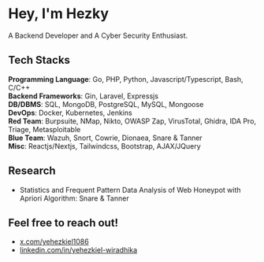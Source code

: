 # Hey, I'm Hezky

A Backend Developer and A Cyber Security Enthusiast.

## Tech Stacks

**Programming Language**: Go, PHP, Python, Javascript/Typescript, Bash, C/C++ <br />
**Backend Frameworks**: Gin, Laravel, Expressjs <br />
**DB/DBMS**: SQL, MongoDB, PostgreSQL, MySQL, Mongoose <br />
**DevOps**: Docker, Kubernetes, Jenkins <br />
**Red Team**: Burpsuite, NMap, Nikto, OWASP Zap, VirusTotal, Ghidra, IDA Pro, Triage, Metasploitable <br />
**Blue Team**: Wazuh, Snort, Cowrie, Dionaea, Snare & Tanner <br />
**Misc**: Reactjs/Nextjs, Tailwindcss, Bootstrap, AJAX/JQuery <br />

## Research
- Statistics and Frequent Pattern Data Analysis of Web Honeypot with Apriori Algorithm: Snare & Tanner

## Feel free to reach out!

- [x.com/yehezkiel1086](https://x.com/yehezkiel1086)
- [linkedin.com/in/yehezkiel-wiradhika](https://www.linkedin.com/in/yehezkiel-wiradhika/)

<!--
## Tech Stacks

Scripting Languages: Go, Python, PHP, Bash, C/C++, Javascript/Typescript <br />
Web Frameworks: Laravel, Django, Gin, Expressjs, JQuery / AJAX, Reactjs / Nextjs <br />
Network Security Tools: Wazuh, Snort, NMap, Nessus, Metasploit, Wireshark <br />
Software Security Tools: Burpsuite, Nikto, OWASP ZAP, SonarQube <br />
Malware Analysis Tools: Ghidra, IDA Pro, JADX, VirusTotal, AnyRun<br />
DBMSs / ORMs: PostgreSQL / MySQL, MongoDB / Mongoose, Firebase, GORM, Eloquent
-->

<!--
**Software Development**: Laravel, Gin, Django, Expressjs, Reactjs/Nextjs, AJAX/JQuery, Tailwindcss<br />
**DevOps**: Docker, Kubernetes, Jenkins, Redis<br />
**DB/DBMS**: SQL, MongoDB / Mongoose, MySQL, PostgreSQL<br />
**Programming Languages**: Python, Go, PHP, Java, Javascript/Typescript, Bash, C/C++<br />
**Penetration Testing**: Burpsuite, OWASP ZAP, SQLMap, NoSQLMap, BeEF, GraphSQL Raider, Dirsearch, Shodan, Wappalyzer, NMap, DNSRecon, Nessus, Nikto, FFuF, Hydra<br />
**SIEM**: Wazuh<br />
**IDS/IPS**: Snort<br />
**Honeypot(s)**: Snare & Tanner, Dionaea, Cowrie<br />
**Reversing / Malware Analysis**: Ghidra, IDA Pro, VirusTotal, Anyrun, Triage<br />
**Code Analysis**: Semgrep, SonarQube<br />
-->

